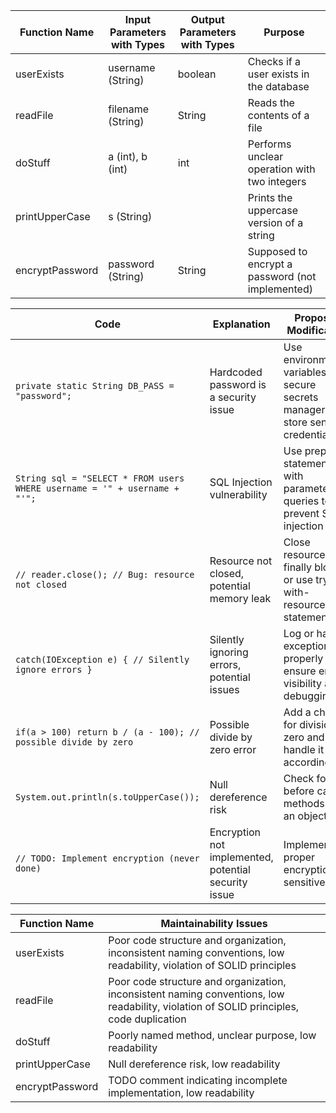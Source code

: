 | Function Name | Input Parameters with Types | Output Parameters with Types | Purpose |
| --- | --- | --- | --- |
| userExists | username (String) | boolean | Checks if a user exists in the database |
| readFile | filename (String) | String | Reads the contents of a file |
| doStuff | a (int), b (int) | int | Performs unclear operation with two integers |
| printUpperCase | s (String) |  | Prints the uppercase version of a string |
| encryptPassword | password (String) | String | Supposed to encrypt a password (not implemented) |

| Code | Explanation | Proposed Modification |
| --- | --- | --- |
| `private static String DB_PASS = "password";` | Hardcoded password is a security issue | Use environment variables or a secure secrets manager to store sensitive credentials |
| `String sql = "SELECT * FROM users WHERE username = '" + username + "'";` | SQL Injection vulnerability | Use prepared statements with parameterized queries to prevent SQL injection |
| `// reader.close(); // Bug: resource not closed` | Resource not closed, potential memory leak | Close resources in a finally block or use try-with-resources statement |
| `catch(IOException e) { // Silently ignore errors }` | Silently ignoring errors, potential issues | Log or handle exceptions properly to ensure error visibility and debugging |
| `if(a > 100) return b / (a - 100); // possible divide by zero` | Possible divide by zero error | Add a check for division by zero and handle it accordingly |
| `System.out.println(s.toUpperCase());` | Null dereference risk | Check for null before calling methods on an object |
| `// TODO: Implement encryption (never done)` | Encryption not implemented, potential security issue | Implement proper encryption for sensitive data |

| Function Name | Maintainability Issues |
| --- | --- |
| userExists | Poor code structure and organization, inconsistent naming conventions, low readability, violation of SOLID principles |
| readFile | Poor code structure and organization, inconsistent naming conventions, low readability, violation of SOLID principles, code duplication |
| doStuff | Poorly named method, unclear purpose, low readability |
| printUpperCase | Null dereference risk, low readability |
| encryptPassword | TODO comment indicating incomplete implementation, low readability |